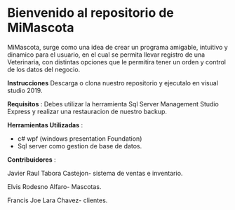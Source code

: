 # Bienvenido al repositorio de MiMascota

MiMascota, surge como una idea de crear un programa amigable, intuitivo y dinamico para el usuario, en el cual se permita llevar registro de una Veterinaria, con distintas opciones que le permitira tener un orden y control de los datos del negocio.

**Instrucciones**
Descarga o clona nuestro repositorio y ejecutalo en visual studio 2019.

**Requisitos** :
Debes utilizar la herramienta Sql Server Management Studio Express y realizar una restauracion de nuestro backup.

**Herramientas Utilizadas** :
- c# wpf (windows presentation Foundation)
- Sql server como gestion de base de datos.

**Contribuidores** :

Javier Raul Tabora Castejon- sistema de ventas e inventario.

Elvis Rodesno Alfaro- Mascotas.

Francis Joe Lara Chavez- clientes.
